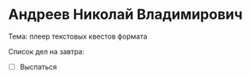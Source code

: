 # Андреев Николай Владимирович

Тема: плеер текстовых квестов формата 

Список дел на завтра:

- [ ] Выспаться
